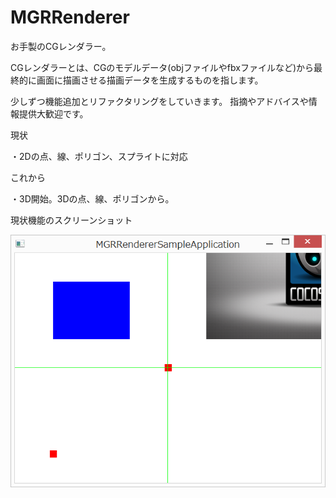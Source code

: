 # MGRRenderer

お手製のCGレンダラー。

CGレンダラーとは、CGのモデルデータ(objファイルやfbxファイルなど)から最終的に画面に描画させる描画データを生成するものを指します。

少しずつ機能追加とリファクタリングをしていきます。
指摘やアドバイスや情報提供大歓迎です。

現状

・2Dの点、線、ポリゴン、スプライトに対応

これから

・3D開始。3Dの点、線、ポリゴンから。

現状機能のスクリーンショット

 ![スクリーンショット](screenshot.png "スクリーンショット")
